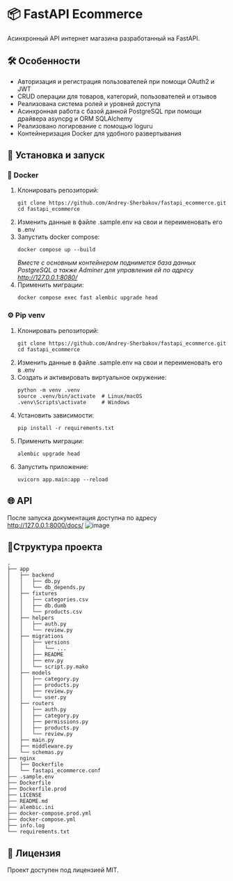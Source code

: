 # 📦 FastAPI Ecommerce

Асинхронный API интернет магазина разработанный на FastAPI.

## 🛠 Особенности

* Авторизация и регистрация пользователей при помощи OAuth2 и JWT
* CRUD операции для товаров, категорий, пользователей и отзывов
* Реализована система ролей и уровней доступа
* Асинхронная работа с базой данной PostgreSQL при помощи драйвера asyncpg и ORM SQLAlchemy
* Реализовано логирование с помощью loguru
* Контейнеризация Docker для удобного развертывания

## 🚀 Установка и запуск

### :whale: Docker

1. Клонировать репозиторий:
    ```shell
    git clone https://github.com/Andrey-Sherbakov/fastapi_ecommerce.git
    cd fastapi_ecommerce
    ```
2. Изменить данные в файле .sample.env на свои и переименовать его в .env
3. Запустить docker compose:
    ```shell
    docker compose up --build
    ```
   _Вместе с основным контейнером поднимется база данных PostgreSQL а также Adminer для
   управления ей по адресу http://127.0.0.1:8080/_
4. Применить миграции:
    ```shell
    docker compose exec fast alembic upgrade head
    ```

### ⚙️ Pip venv

1. Клонировать репозиторий:
    ```shell
    git clone https://github.com/Andrey-Sherbakov/fastapi_ecommerce.git
    cd fastapi_ecommerce
    ```
2. Изменить данные в файле .sample.env на свои и переименовать его в .env
3. Создать и активировать виртуальное окружение:
   ```shell
   python -m venv .venv
   source .venv/bin/activate  # Linux/macOS
   .venv\Scripts\activate     # Windows
   ```
4. Установить зависимости:
   ```shell
   pip install -r requirements.txt
   ```
5. Применить миграции:
   ```shell
   alembic upgrade head
   ```
6. Запустить приложение:
   ```shell
   uvicorn app.main:app --reload
   ```

## 🌐 API

После запуска документация доступна по адресу http://127.0.0.1:8000/docs/
![image](https://drive.google.com/uc?id=12NK0NS9vbYMgWEyNZu-RFDBlpDRz9Q1y)

## 📁Структура проекта

```
.
├── app
│   ├── backend
│   │   ├── db.py
│   │   └── db_depends.py
│   ├── fixtures
│   │   ├── categories.csv
│   │   ├── db.dumb
│   │   └── products.csv
│   ├── helpers
│   │   ├── auth.py
│   │   └── review.py
│   ├── migrations
│   │   ├── versions
│   │   │   └── ...
│   │   ├── README
│   │   ├── env.py
│   │   └── script.py.mako
│   ├── models
│   │   ├── category.py
│   │   ├── products.py
│   │   ├── review.py
│   │   └── user.py
│   ├── routers
│   │   ├── auth.py
│   │   ├── category.py
│   │   ├── permissions.py
│   │   ├── products.py
│   │   └── review.py
│   ├── main.py
│   ├── middleware.py
│   └── schemas.py
├── nginx
│   ├── Dockerfile
│   └── fastapi_ecommerce.conf
├── .sample.env
├── Dockerfile
├── Dockerfile.prod
├── LICENSE
├── README.md
├── alembic.ini
├── docker-compose.prod.yml
├── docker-compose.yml
├── info.log
└── requirements.txt
```

## 📜 Лицензия

Проект доступен под лицензией MIT.
